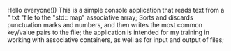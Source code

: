 Hello everyone!)) This is a simple console application that reads text from a " txt "file to the "std:: map" associative array;
Sorts and discards punctuation marks and numbers, and then writes the most common key/value pairs to the file; 
the application is intended for my training in working with associative containers, as well as for input and output of files;
